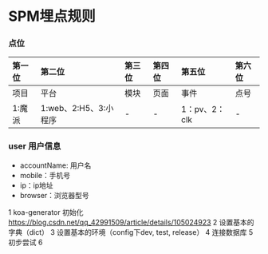 # SPM埋点规则

### 点位

|第一位|第二位|第三位|第四位|第五位|第六位|
|:-|:-|:-|:-|:-|:-|
|项目|平台|模块|页面|事件|点号|
|1:魔派|1:web、2:H5、3:小程序|-|-|1：pv、2：clk|-|


### user 用户信息
- accountName: 用户名
- mobile：手机号
- ip：ip地址
- browser：浏览器型号



1 koa-generator 初始化 https://blog.csdn.net/qq_42991509/article/details/105024923
2 设置基本的字典（dict）
3 设置基本的环境（config下dev, test, release）
4 连接数据库
5 初步尝试
6 